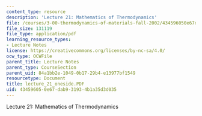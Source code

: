 ```yaml
---
content_type: resource
description: 'Lecture 21: Mathematics of Thermodynamics'
file: /courses/3-00-thermodynamics-of-materials-fall-2002/434596050e67dab931934b1a35d3d035_lecture_21_oneside.PDF
file_size: 131119
file_type: application/pdf
learning_resource_types:
- Lecture Notes
license: https://creativecommons.org/licenses/by-nc-sa/4.0/
ocw_type: OCWFile
parent_title: Lecture Notes
parent_type: CourseSection
parent_uid: 84a1bb2e-1049-0b17-29b4-e13977bf1549
resourcetype: Document
title: lecture_21_oneside.PDF
uid: 43459605-0e67-dab9-3193-4b1a35d3d035
---
```

Lecture 21: Mathematics of Thermodynamics